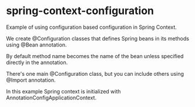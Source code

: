 # spring-context-configuration

Example of using configuration based configuration in Spring Context.

We create @Configuration classes that defines Spring beans in its methods using @Bean annotation.

By default method name becomes the name of the bean unless specified directly in the annotation.

There's one main @Configuration class, but you can include others using @Import annotation.

In this example Spring context is initialized with AnnotationConfigApplicationContext.